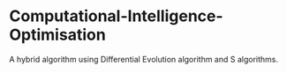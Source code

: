 # Computational-Intelligence-Optimisation
A hybrid algorithm using Differential Evolution algorithm and S algorithms.
